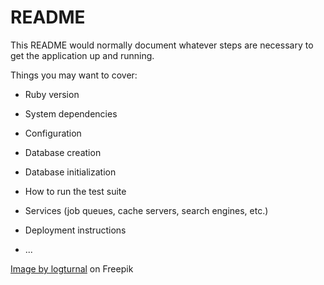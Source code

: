 # README

This README would normally document whatever steps are necessary to get the
application up and running.

Things you may want to cover:

* Ruby version

* System dependencies

* Configuration

* Database creation

* Database initialization

* How to run the test suite

* Services (job queues, cache servers, search engines, etc.)

* Deployment instructions

* ...


<a href="https://www.freepik.com/free-vector/colorful-gradient-kangaroo-logo-design-illustration_35188170.htm#query=logo&position=5&from_view=keyword&track=sph&uuid=79056031-f192-4df8-9fc4-01b5ae7acdb3">Image by logturnal</a> on Freepik